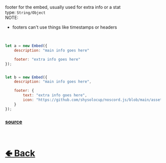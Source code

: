 footer for the embed, usually used for extra info or a stat<br>
type: `String/Object`<br>
NOTE:
- footers can't use things like timestamps or headers<br>

<br>

```js
let a = new Embed({
    description: "main info goes here"

    footer: "extra info goes here"
});


let b = new Embed({
    description: "main info goes here",

    footer: {
        text: "extra info goes here",
        icon: "https://github.com/shysolocup/noscord.js/blob/main/assets/mini%20noscord.js.png"
    }
});

```

### [source](https://github.com/shysolocup/noscord.js/blob/main/src/Services/ComponentService/components/Embed.js)

<br> <h1> [🢀 Back](https://github.com/shysolocup/noscord.js/wiki/Components.Embed) </h1>